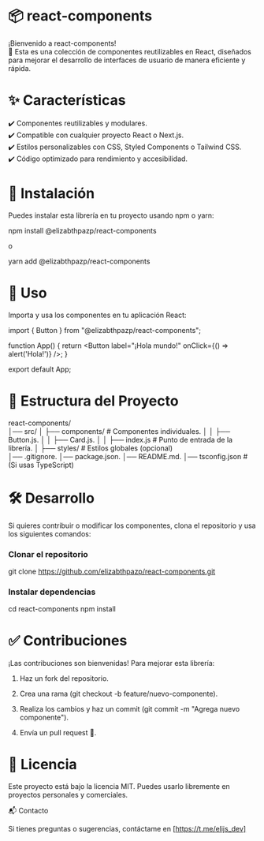 # 📦 react-components

¡Bienvenido a react-components!  
🚀 Esta es una colección de componentes reutilizables en React, diseñados para mejorar el desarrollo de interfaces de usuario de manera eficiente y rápida.


# ✨ Características

 ✔️ Componentes reutilizables y modulares.  
 ✔️ Compatible con cualquier proyecto React o Next.js.  
 ✔️ Estilos personalizables con CSS, Styled Components o Tailwind CSS.  
 ✔️ Código optimizado para rendimiento y accesibilidad.  


# 📌 Instalación

Puedes instalar esta librería en tu proyecto usando npm o yarn:

npm install @elizabthpazp/react-components  

o  

yarn add @elizabthpazp/react-components
  

# 🚀 Uso

Importa y usa los componentes en tu aplicación React:  

import { Button } from "@elizabthpazp/react-components";  

function App() {
  return <Button label="¡Hola mundo!" onClick={() => alert('Hola!')} />;
}  

export default App; 
 

# 📂 Estructura del Proyecto

react-components/  
│── src/ 
│   ├── components/ # Componentes individuales. 
│   │   ├── Button.js. 
│   │   ├── Card.js. 
│   │   ├── index.js    # Punto de entrada de la librería. 
│   ├── styles/         # Estilos globales (opcional)  
│── .gitignore. 
│── package.json. 
│── README.md. 
│── tsconfig.json       # (Si usas TypeScript)  


# 🛠️ Desarrollo

Si quieres contribuir o modificar los componentes, clona el repositorio y usa los siguientes comandos:  

### Clonar el repositorio
git clone https://github.com/elizabthpazp/react-components.git 

### Instalar dependencias
cd react-components
npm install


# ✅ Contribuciones

¡Las contribuciones son bienvenidas! Para mejorar esta librería:  

1. Haz un fork del repositorio.  

2. Crea una rama (git checkout -b feature/nuevo-componente).  

3. Realiza los cambios y haz un commit (git commit -m "Agrega nuevo componente").  

4. Envía un pull request 🚀.  


# 📜 Licencia

Este proyecto está bajo la licencia MIT. Puedes usarlo libremente en proyectos personales y comerciales.

📬 Contacto

Si tienes preguntas o sugerencias, contáctame en [https://t.me/elijs_dev]
